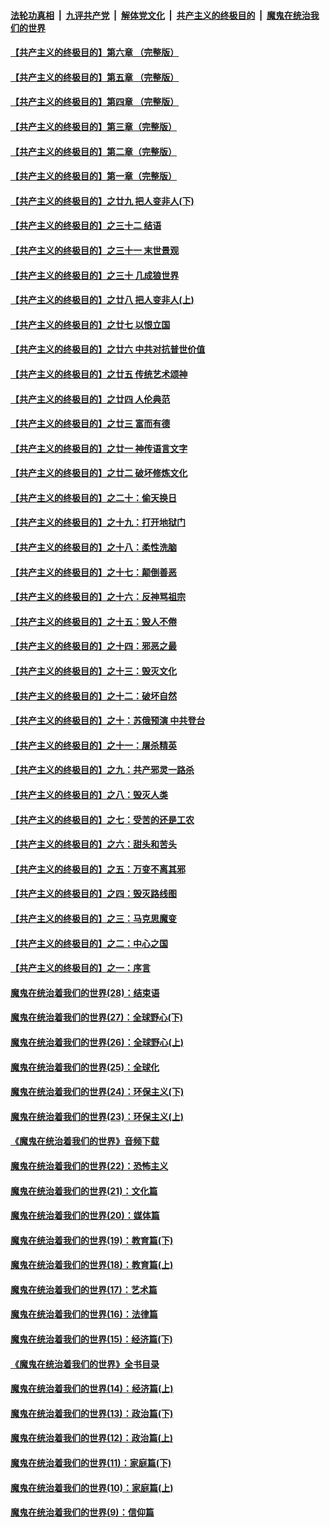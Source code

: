 

####  [法轮功真相](../../../../basic/blob/master/README.md?t=06210531) &nbsp;|&nbsp; [九评共产党](../../../../9ping.md/blob/master/README.md?t=06210531) &nbsp;|&nbsp; [解体党文化](../../../../jtdwh.md/blob/master/README.md?t=06210531)  &nbsp;|&nbsp; [共产主义的终极目的](../../../../gczydzjmd.md/blob/master/README.md?t=06210531) &nbsp;|&nbsp; [魔鬼在统治我们的世界](../../../../mgztzwmdsj.md/blob/master/README.md?t=06210531) 

#### [【共产主义的终极目的】第六章 （完整版）](../pages/nsc422/n11428913.md?t=06210531) 

#### [【共产主义的终极目的】第五章 （完整版）](../pages/nsc422/n11428912.md?t=06210531) 

#### [【共产主义的终极目的】第四章 （完整版）](../pages/nsc422/n11428907.md?t=06210531) 

#### [【共产主义的终极目的】第三章（完整版）](../pages/nsc422/n11428848.md?t=06210531) 

#### [【共产主义的终极目的】第二章（完整版）](../pages/nsc422/n11428831.md?t=06210531) 

#### [【共产主义的终极目的】第一章（完整版）](../pages/nsc422/n11417651.md?t=06210531) 

#### [【共产主义的终极目的】之廿九 把人变非人(下)](../pages/nsc422/n11344140.md?t=06210531) 

#### [【共产主义的终极目的】之三十二 结语](../pages/nsc422/n11360535.md?t=06210531) 

#### [【共产主义的终极目的】之三十一 末世景观](../pages/nsc422/n11351129.md?t=06210531) 

#### [【共产主义的终极目的】之三十 几成狼世界](../pages/nsc422/n11348280.md?t=06210531) 

#### [【共产主义的终极目的】之廿八 把人变非人(上)](../pages/nsc422/n11340492.md?t=06210531) 

#### [【共产主义的终极目的】之廿七 以恨立国](../pages/nsc422/n11336944.md?t=06210531) 

#### [【共产主义的终极目的】之廿六 中共对抗普世价值](../pages/nsc422/n11324785.md?t=06210531) 

#### [【共产主义的终极目的】之廿五 传统艺术颂神](../pages/nsc422/n11296396.md?t=06210531) 

#### [【共产主义的终极目的】之廿四 人伦典范](../pages/nsc422/n11296397.md?t=06210531) 

#### [【共产主义的终极目的】之廿三 富而有德](../pages/nsc422/n11283598.md?t=06210531) 

#### [【共产主义的终极目的】之廿一 神传语言文字](../pages/nsc422/n11263265.md?t=06210531) 

#### [【共产主义的终极目的】之廿二 破坏修炼文化](../pages/nsc422/n11245728.md?t=06210531) 

#### [【共产主义的终极目的】之二十：偷天换日](../pages/nsc422/n11238846.md?t=06210531) 

#### [【共产主义的终极目的】之十九：打开地狱门](../pages/nsc422/n11206376.md?t=06210531) 

#### [【共产主义的终极目的】之十八：柔性洗脑](../pages/nsc422/n11199994.md?t=06210531) 

#### [【共产主义的终极目的】之十七：颠倒善恶](../pages/nsc422/n11179782.md?t=06210531) 

#### [【共产主义的终极目的】之十六：反神骂祖宗](../pages/nsc422/n11166798.md?t=06210531) 

#### [【共产主义的终极目的】之十五：毁人不倦](../pages/nsc422/n11166792.md?t=06210531) 

#### [【共产主义的终极目的】之十四：邪恶之最](../pages/nsc422/n11150249.md?t=06210531) 

#### [【共产主义的终极目的】之十三：毁灭文化](../pages/nsc422/n11135227.md?t=06210531) 

#### [【共产主义的终极目的】之十二：破坏自然](../pages/nsc422/n11135214.md?t=06210531) 

#### [【共产主义的终极目的】之十：苏俄预演 中共登台](../pages/nsc422/n11118424.md?t=06210531) 

#### [【共产主义的终极目的】之十一：屠杀精英](../pages/nsc422/n11118442.md?t=06210531) 

#### [【共产主义的终极目的】之九：共产邪灵一路杀](../pages/nsc422/n11114139.md?t=06210531) 

#### [【共产主义的终极目的】之八：毁灭人类](../pages/nsc422/n11108503.md?t=06210531) 

#### [【共产主义的终极目的】之七：受苦的还是工农](../pages/nsc422/n11101809.md?t=06210531) 

#### [【共产主义的终极目的】之六：甜头和苦头](../pages/nsc422/n11096971.md?t=06210531) 

#### [【共产主义的终极目的】之五：万变不离其邪](../pages/nsc422/n11091285.md?t=06210531) 

#### [【共产主义的终极目的】之四：毁灭路线图](../pages/nsc422/n11086284.md?t=06210531) 

#### [【共产主义的终极目的】之三：马克思魔变](../pages/nsc422/n11061941.md?t=06210531) 

#### [【共产主义的终极目的】之二：中心之国](../pages/nsc422/n11047728.md?t=06210531) 

#### [【共产主义的终极目的】之一：序言](../pages/nsc422/n11086077.md?t=06210531) 

#### [魔鬼在统治着我们的世界(28)：结束语](../pages/nsc422/n10936246.md?t=06210531) 

#### [魔鬼在统治着我们的世界(27)：全球野心(下)](../pages/nsc422/n10928319.md?t=06210531) 

#### [魔鬼在统治着我们的世界(26)：全球野心(上)](../pages/nsc422/n10900318.md?t=06210531) 

#### [魔鬼在统治着我们的世界(25)：全球化](../pages/nsc422/n10788205.md?t=06210531) 

#### [魔鬼在统治着我们的世界(24)：环保主义(下)](../pages/nsc422/n10695307.md?t=06210531) 

#### [魔鬼在统治着我们的世界(23)：环保主义(上)](../pages/nsc422/n10688613.md?t=06210531) 

#### [《魔鬼在统治着我们的世界》音频下载](../pages/nsc422/n10635553.md?t=06210531) 

#### [魔鬼在统治着我们的世界(22)：恐怖主义](../pages/nsc422/n10614727.md?t=06210531) 

#### [魔鬼在统治着我们的世界(21)：文化篇](../pages/nsc422/n10597706.md?t=06210531) 

#### [魔鬼在统治着我们的世界(20)：媒体篇](../pages/nsc422/n10586579.md?t=06210531) 

#### [魔鬼在统治着我们的世界(19)：教育篇(下)](../pages/nsc422/n10564808.md?t=06210531) 

#### [魔鬼在统治着我们的世界(18)：教育篇(上)](../pages/nsc422/n10526970.md?t=06210531) 

#### [魔鬼在统治着我们的世界(17)：艺术篇](../pages/nsc422/n10499093.md?t=06210531) 

#### [魔鬼在统治着我们的世界(16)：法律篇](../pages/nsc422/n10485969.md?t=06210531) 

#### [魔鬼在统治着我们的世界(15)：经济篇(下)](../pages/nsc422/n10469975.md?t=06210531) 

#### [《魔鬼在统治着我们的世界》全书目录](../pages/nsc422/n10464261.md?t=06210531) 

#### [魔鬼在统治着我们的世界(14)：经济篇(上)](../pages/nsc422/n10457370.md?t=06210531) 

#### [魔鬼在统治着我们的世界(13)：政治篇(下)](../pages/nsc422/n10448270.md?t=06210531) 

#### [魔鬼在统治着我们的世界(12)：政治篇(上)](../pages/nsc422/n10444576.md?t=06210531) 

#### [魔鬼在统治着我们的世界(11)：家庭篇(下)](../pages/nsc422/n10440961.md?t=06210531) 

#### [魔鬼在统治着我们的世界(10)：家庭篇(上)](../pages/nsc422/n10435448.md?t=06210531) 

#### [魔鬼在统治着我们的世界(9)：信仰篇](../pages/nsc422/n10432159.md?t=06210531) 

